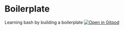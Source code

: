 # Boilerplate
Learning bash by building a boilerplate
[![Open in Gitpod](https://gitpod.io/button/open-in-gitpod.svg)](https://gitpod.io/#https://github.com/mait002/Boilerplate)
